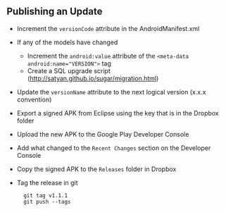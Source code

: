 ## Publishing an Update

* Increment the `versionCode` attribute in the AndroidManifest.xml
* If any of the models have changed
  * Increment the `android:value` attribute of the `<meta-data android:name="VERSION">` tag
  * Create a SQL upgrade script (http://satyan.github.io/sugar/migration.html)
* Update the `versionName` attribute to the next logical version (x.x.x convention)
* Export a signed APK from Eclipse using the key that is in the Dropbox folder
* Upload the new APK to the Google Play Developer Console
* Add what changed to the `Recent Changes` section on the Developer Console
* Copy the signed APK to the `Releases` folder in Dropbox
* Tag the release in git

        git tag v1.1.1
        git push --tags
